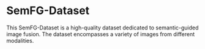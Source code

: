 # SemFG-Dataset
This SemFG-Dataset is a high-quality dataset dedicated to semantic-guided image fusion. The dataset encompasses a variety of images from different modalities.
